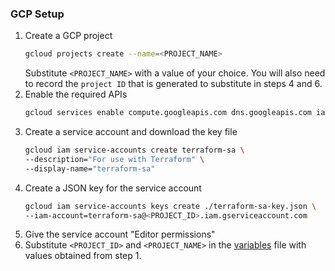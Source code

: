 ### GCP Setup
1. Create a GCP project
    ```bash
    gcloud projects create --name=<PROJECT_NAME>
    ```
   Substitute `<PROJECT_NAME>` with a value of your choice. You will also need to record the `project ID` that is generated to substitute in steps 4 and 6.
2. Enable the required APIs
    ```bash
    gcloud services enable compute.googleapis.com dns.googleapis.com iam.googleapis.com
    ```
3. Create a service account and download the key file
    ```bash
    gcloud iam service-accounts create terraform-sa \
    --description="For use with Terraform" \
    --display-name="terraform-sa"
    ```
4. Create a JSON key for the service account
    ```bash
    gcloud iam service-accounts keys create ./terraform-sa-key.json \
    --iam-account=terraform-sa@<PROJECT_ID>.iam.gserviceaccount.com
    ```
5. Give the service account "Editor permissions"
6. Substitute `<PROJECT_ID>` and `<PROJECT_NAME>` in the [variables](./variables.tf) file with values obtained from step 1.